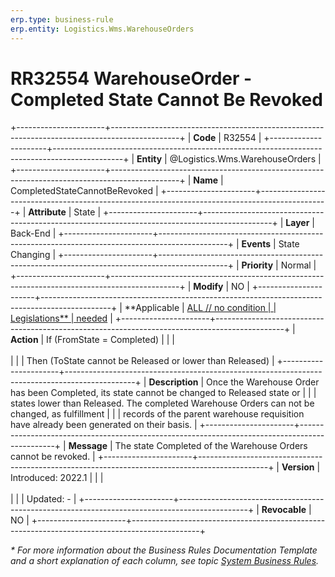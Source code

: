 ```yaml
---
erp.type: business-rule
erp.entity: Logistics.Wms.WarehouseOrders
---
```


# RR32554 WarehouseOrder - Completed State Cannot Be Revoked
+----------------------+-----------------------------------------------------------------------------------------------+
| **Code**             | R32554                                                                                        |
+----------------------+-----------------------------------------------------------------------------------------------+
| **Entity**           | @Logistics.Wms.WarehouseOrders                                                                |
+----------------------+-----------------------------------------------------------------------------------------------+
| **Name**             | CompletedStateCannotBeRevoked                                                                 |
+----------------------+-----------------------------------------------------------------------------------------------+
| **Attribute**        | State                                                                                         |
+----------------------+-----------------------------------------------------------------------------------------------+
| **Layer**            | Back-End                                                                                      |
+----------------------+-----------------------------------------------------------------------------------------------+
| **Events**           | State Changing                                                                                |
+----------------------+-----------------------------------------------------------------------------------------------+
| **Priority**         | Normal                                                                                        |
+----------------------+-----------------------------------------------------------------------------------------------+
| **Modify**           | NO                                                                                            |
+----------------------+-----------------------------------------------------------------------------------------------+
| **Applicable         | [ALL // no condition                                                                          |
| Legislations**       | needed](xref:applicable-legislations)                                                         |
+----------------------+-----------------------------------------------------------------------------------------------+
| **Action**           | If (FromState = Completed)                                                                   |
|                      | <br/><br/>                                                                                    |
|                      | Then (ToState cannot be Released or lower than Released)                                      |
+----------------------+-----------------------------------------------------------------------------------------------+
| **Description**      | Once the Warehouse Order has been Completed, its state cannot be changed to Released state or |
|                      | states lower than Released. The completed Warehouse Orders can not be changed, as fulfillment |
|                      | records of the parent warehouse requisition have already been generated on their basis.       |
+----------------------+-----------------------------------------------------------------------------------------------+
| **Message**          | The state Completed of the Warehouse Orders cannot be revoked.                                | 
+----------------------+-----------------------------------------------------------------------------------------------+
| **Version**          | Introduced: 2022.1                                                                            |
|                      | <br/><br/>                                                                                    |
|                      | Updated: -                                                                                    |
+----------------------+-----------------------------------------------------------------------------------------------+
| **Revocable**        | NO                                                                                            |
+----------------------+-----------------------------------------------------------------------------------------------+

*\* For more information about the Business Rules Documentation Template and a short explanation of each column, see
topic [System Business Rules](../templates/template-description-system-business-rules.md).*
